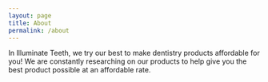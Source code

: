 ```yaml
---
layout: page
title: About
permalink: /about
---
```


In Illuminate Teeth, we try our best to make dentistry products affordable for you! We are constantly researching on our products to help give you the best product possible at an affordable rate.